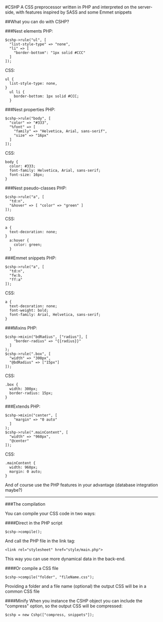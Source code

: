 #CSHP
A CSS preprocessor written in PHP and interpreted on the server-side, with features inspired by SASS and some Emmet snippets

##What you can do with CSHP?

###Nest elements
PHP:
```
$cshp->rule("ul", [ 
  "list-style-type" => "none",
  "li" => [
    "border-bottom": "1px solid #CCC"
  ]
]);
```
CSS:
```
ul {
  list-style-type: none,
}
  ul li {
    border-bottom: 1px solid #CCC;
  }
```

###Nest properties
PHP:
```
$cshp->rule("body", [ 
  "color" => "#333",
  "%font" => [
    "family" => "Helvetica, Arial, sans-serif",
    "size" => "16px"
  ]
]);
```
CSS:
```
body {
  color: #333;
  font-family: Helvetica, Arial, sans-serif;
  font-size: 16px;
}
```

###Nest pseudo-classes
PHP:
```
$cshp->rule("a", [ 
  "td:n",
  "&hover" => [ "color" => "green" ]
]);
```
CSS:
```
a {
  text-decoration: none;
}
  a:hover {
    color: green;
  }
```

###Emmet snippets
PHP:
```
$cshp->rule("a", [
  "td:n", 
  "fw:b, 
  "ff:a"
]);
```
CSS:
```
a {
  text-decoration: none;
  font-weight: bold;
  font-family: Arial, Helvetica, sans-serif;
}
```

###Mixins
PHP:
```
$cshp->mixin("bdRadius", ["radius"], [
    "border-radius" => "{{radius}}"
  ]
);
$cshp->rule(".box", [
  "width" => "300px",
  "@bdRadius" => ["15px"]
]);
```
CSS:
```
.box {
  width: 300px;
  border-radius: 15px;
}
```

###Extends
PHP:
```
$cshp->mixin("center", [
    "margin" => "0 auto"
  ]
);
$cshp->rule(".mainContent", [
  "width" => "960px",
  "@center"
]);
```
CSS:
```
.mainContent {
  width: 960px;
  margin: 0 auto;
}
```

And of course use the PHP features in your advantage (database integration maybe?)

-----

###The compilation

You can compile your CSS code in two ways:

####Direct in the PHP script
```
$cshp->compile();
```
And call the PHP file in the link tag:
```
<link rel="stylesheet" href="style/main.php">
```
This way you can use more dynamical data in the back-end.

####Or compile a CSS file
```
$cshp->compile("folder", "fileName.css");
```
Providing a folder and a file name (optional) the output CSS will be in a common CSS file

####Minify
When you instance the CSHP object you can include the "compress" option, so the output CSS will be compressed:
```
$cshp = new Cshp(["compress, snippets"]);
```
